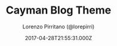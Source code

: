 ---
title: Cayman Blog Theme
github: https://github.com/lorepirri/cayman-blog
demo: https://lorepirri.github.io/cayman-blog/
author: Lorenzo Pirritano (@lorepirri)
ssg:
  - Jekyll
cms:
  - Markdown
date: 2017-04-28T21:55:31.000Z
description: Cayman Blog is a Jekyll theme for GitHub Pages, based on Cayman theme
draft: true
publish_date: '2017-04-28T21:55:31Z'
update_date: '2021-07-15T10:18:46Z'
github_star: 104
github_fork: 271
---
